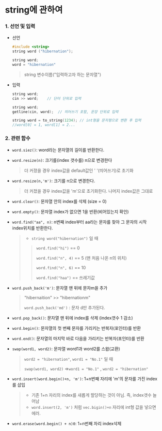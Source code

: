 # string에 관하여

### 1. 선언 및 입력

- 선언

  ```c++
  #include <string>     
  string word ("hibernation");
  
  string word;
  word = "hibernation"
  ```

  > string 변수이름("입력하고자 하는 문자열")

- 입력

  ```c++
  string word;
  cin >> word;    // 단어 단위로 입력
  
  string word;
  getline(cin, word);  // 띄어쓰기 포함, 문장 단위로 입력
  
  string word = to_string(1234); // int형을 문자형으로 변환 후 입력
  //word[0] = 1, word[1] = 2...
  ```



### 2. 관련 함수

- `word.siez()`: word라는 문자열의 길이를 반환한다.

- `word.resize(n)`: 크기를(index 갯수를) n으로 변경한다

  > 더 커졌을 경우 index값을 default값인 ' '(띄어쓰기)로 초기화

- `word.resize(n,'m')`: 크기를 n으로 변경한다.

  > 더 커졌을 경우 index값을 'm'으로 초기화한다. 나머지 index값은 그대로

- `word.clear()`: 문자열 안의 index를 삭제 (size = 0)
- `word.empty()`: 문자열 index가 없으면 1을 반환(비어있는지 확인)

- `word.find("aa", n)`: n번째 index부터 aa라는 문자를 찾아 그 문자의 시작 index위치를 반환한다.

  > - `string word("hibernation")` 일 때 
  >
  > >  `word.find("hi")` == 0
  > >
  > > `word.find("n", 4)` == 5  (맨 처음 나온 n의 위치)
  > >
  > > `word.find("n", 6)` == 10
  > >
  > > `word.find("haa")` == 쓰레기값

- `word.push_back('m')`: 문자열 맨 뒤에 문자m을 추가

  > "hibernaition" >> "hibernationm"
  >
  > `word.push_back('md')` : 문자 d만 추가된다.

- `word.pop_back()`: 문자열 맨 뒤에 index를 삭제 (index갯수 1 감소)

- `word.begin()`: 문자열의 첫 번째 문자를 가리키는 반복자(포인터)를 반환

- `word.end()`: 문자열의 마지막 바로 다음을 가리키는 반복자(포인터)를 반환

- `swap(word1, word2)`: 문자열 word1과 word2를 스왑(교환)

  > `word2 = "hibernation"`, `word1 = "No.1"` 일 때
  >
  > `swap(word1, word2)` =>`word1 = "No.1"` ,  `word2 = "hibernation"`

- `word.insert(word.begin()+n, 'm')`: 1+n번째 자리에 'm'의 문자를 가진 index를 삽입

  > - 기존 1+n 자리의 index를 새롭게 할당하는 것이 아님. 즉, index갯수 늘어남
  > - `word.insert(2, 'm')` 처럼 `vec.bigin()+n` 자리에 int형 값을 넣으면 에러. 

- `word.erase(word.begin() + n)0`:  1+n번째 자리 index삭제